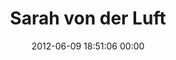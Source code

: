 ---
title: "Sarah von der Luft"
date: 2012-06-09 18:51:06 00:00
permalink: /unflavoredtrash
twitter: ""
likes: [671,700,424]
id: 906
gravatar: "http://www.gravatar.com/avatar/8c3e49ff9c2635953b4fd433521212e8"
---